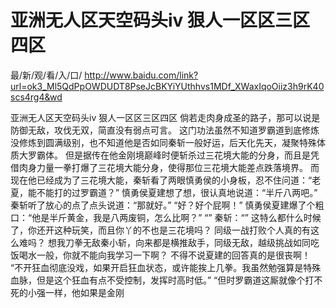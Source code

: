 # 亚洲无人区天空码头iv 狠人一区区三区四区

最/新/观/看/入/口/ http://www.baidu.com/link?url=ok3_Ml5QdPpOWDUDT8PseJcBKYiYUthhvs1MDf_XWaxIqoOiiz3h9rK40scs4rg4&wd

亚洲无人区天空码头iv 狠人一区区三区四区
倘若走肉身成圣的路子，那可以说是防御无敌，攻伐无双，简直没有弱点可言。
    这门功法虽然不知道罗霸道到底修炼没修炼到圆满级别，也不知道他是否如同秦斩一般好运，后天化先天，凝聚特殊体质大罗霸体。
    但是据传在他金刚境巅峰时便斩杀过三花境大能的分身，而且是凭借肉身力量一拳打爆了三花境大能分身，使得那位三花境大能差点跌落境界。
    而现在他已经成为了三花境大能，秦斩看了两眼慎勇侯的小身板，忍不住问道：“老夏，能不能打的过罗霸道？”
    慎勇侯夏建想了想，很认真地说道：“半斤八两吧。”
    秦斩听了放心的点了点头说道：“那就好。”
    “好？好个屁啊！”
    慎勇侯夏建爆了个粗口：“他是半斤黄金，我是八两废铜，怎么比啊？”
    “”
    秦斩：“”
    这特么都什么时候了，你还开这种玩笑，而且你丫的不也是三花境吗？
    同级一战打败个人真的有这么难吗？
    想我刀拳无敌秦小斩，向来都是横推敌手，同级无敌，越级挑战如同吃饭喝水一般，你就不能向我学习一下啊？
    不得不说夏建的回答真的是很丧啊！
    “不开狂血彻底没戏，如果开启狂血状态，或许能挨上几拳。我虽然勉强算是特殊血脉，但是这个狂血有点不受控制，发挥时高时低。”
    “但时罗霸道这厮就像个打不死的小强一样，他如果是金刚
